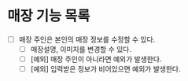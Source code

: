 # 매장 기능 목록

* [ ] 매장 주인은 본인의 매장 정보를 수정할 수 있다.
  * [ ] 매장설명, 이미지를 변경할 수 있다.
  * [ ] [예외] 매장 주인이 아니라면 예외가 발생한다.
  * [ ] [예외] 입력받은 정보가 비어있으면 예외가 발생한다.